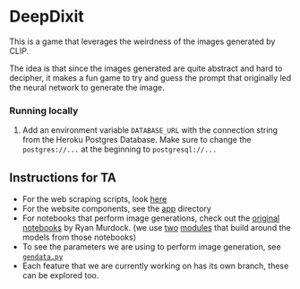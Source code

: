 # DeepDixit

This is a game that leverages the weirdness of the images generated by CLIP.

The idea is that since the images generated are quite abstract and hard to decipher,
it makes a fun game to try and guess the prompt that originally led the neural network
to generate the image.

### Running locally

1. Add an environment variable `DATABASE_URL` with the connection string from the Heroku Postgres Database. Make sure to change the `postgres://...` at the beginning to `postgresql://...`


## Instructions for TA

- For the web scraping scripts, look [here](data_gathering/scrapers)
- For the website components, see the [app](app) directory
- For notebooks that perform image generations, check out the [original](https://colab.research.google.com/drive/1FoHdqoqKntliaQKnMoNs3yn5EALqWtvP) [notebooks](https://colab.research.google.com/drive/1NCceX2mbiKOSlAd_o7IU7nA9UskKN5WR?usp=sharing) by Ryan Murdock. (we use [two](https://github.com/lucidrains/deep-daze) [modules](https://github.com/lucidrains/big-sleep) that build around the models from those notebooks)
- To see the parameters we are using to perform image generation, see [`gendata.py`](gendata.py)
- Each feature that we are currently working on has its own branch, these can be explored too.  
